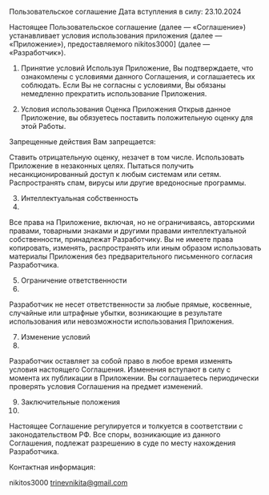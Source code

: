 Пользовательское соглашение
Дата вступления в силу: 23.10.2024

Настоящее Пользовательское соглашение (далее — «Соглашение») устанавливает условия использования приложения (далее — «Приложение»), предоставляемого nikitos3000] (далее — «Разработчик»).

1. Принятие условий
Используя Приложение, Вы подтверждаете, что ознакомлены с условиями данного Соглашения, и соглашаетесь их соблюдать. Если Вы не согласны с условиями, Вы обязаны немедленно прекратить использование Приложения.

2. Условия использования
Оценка Приложения
Открыв данное Приложение, вы обязуетесь поставить положительную оценку для этой Работы.

Запрещенные действия
Вам запрещается:

Ставить отрицательную оценку, незачет в том числе.
Использовать Приложение в незаконных целях.
Пытаться получить несанкционированный доступ к любым системам или сетям.
Распространять спам, вирусы или другие вредоносные программы.

3. Интеллектуальная собственность
4. 
Все права на Приложение, включая, но не ограничиваясь, авторскими правами, товарными знаками и другими правами интеллектуальной собственности, принадлежат Разработчику. Вы не имеете права копировать, изменять, распространять или иным образом использовать материалы Приложения без предварительного письменного согласия Разработчика.

5. Ограничение ответственности
6. 
Разработчик не несет ответственности за любые прямые, косвенные, случайные или штрафные убытки, возникающие в результате использования или невозможности использования Приложения.

7. Изменение условий
8. 
Разработчик оставляет за собой право в любое время изменять условия настоящего Соглашения. Изменения вступают в силу с момента их публикации в Приложении. Вы соглашаетесь периодически проверять условия Соглашения на предмет изменений.

9. Заключительные положения
10. 
Настоящее Соглашение регулируется и толкуется в соответствии с законодательством РФ. Все споры, возникающие из данного Соглашения, подлежат разрешению в суде по месту нахождения Разработчика.

Контактная информация:

nikitos3000
trinevnikita@gmail.com

